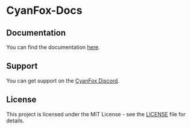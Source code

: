 # CyanFox-Docs

## Documentation
You can find the documentation [here](https://docs.cyanfox.de/docs/cyanfox-docs).

## Support
You can get support on the [CyanFox Discord](https://discord.cyanfox.de).

## License
This project is licensed under the MIT License - see the [LICENSE](LICENSE) file for details.
